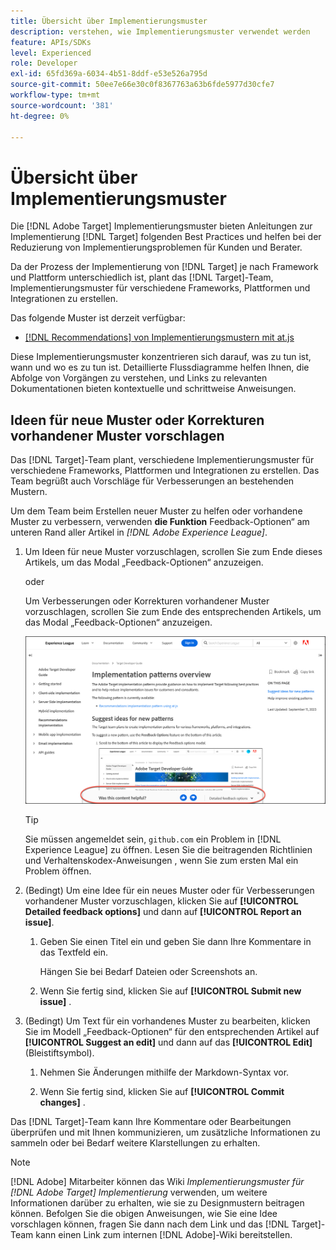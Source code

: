 ```yaml
---
title: Übersicht über Implementierungsmuster
description: verstehen, wie Implementierungsmuster verwendet werden
feature: APIs/SDKs
level: Experienced
role: Developer
exl-id: 65fd369a-6034-4b51-8ddf-e53e526a795d
source-git-commit: 50ee7e66e30c0f8367763a63b6fde5977d30cfe7
workflow-type: tm+mt
source-wordcount: '381'
ht-degree: 0%

---
```


# Übersicht über Implementierungsmuster

Die [!DNL Adobe Target] Implementierungsmuster bieten Anleitungen zur Implementierung [!DNL Target] folgenden Best Practices und helfen bei der Reduzierung von Implementierungsproblemen für Kunden und Berater.

Da der Prozess der Implementierung von [!DNL Target] je nach Framework und Plattform unterschiedlich ist, plant das [!DNL Target]-Team, Implementierungsmuster für verschiedene Frameworks, Plattformen und Integrationen zu erstellen.

Das folgende Muster ist derzeit verfügbar:

* [[!DNL Recommendations] von Implementierungsmustern mit at.js](/help/dev/patterns/recs-atjs/recs-implementation-pattern-atjs.md)

Diese Implementierungsmuster konzentrieren sich darauf, was zu tun ist, wann und wo es zu tun ist. Detaillierte Flussdiagramme helfen Ihnen, die Abfolge von Vorgängen zu verstehen, und Links zu relevanten Dokumentationen bieten kontextuelle und schrittweise Anweisungen.

## Ideen für neue Muster oder Korrekturen vorhandener Muster vorschlagen

Das [!DNL Target]-Team plant, verschiedene Implementierungsmuster für verschiedene Frameworks, Plattformen und Integrationen zu erstellen. Das Team begrüßt auch Vorschläge für Verbesserungen an bestehenden Mustern.

Um dem Team beim Erstellen neuer Muster zu helfen oder vorhandene Muster zu verbessern, verwenden **die Funktion** Feedback-Optionen“ am unteren Rand aller Artikel in *[!DNL Adobe Experience League]*.

1. Um Ideen für neue Muster vorzuschlagen, scrollen Sie zum Ende dieses Artikels, um das Modal „Feedback-Optionen“ anzuzeigen.

   oder

   Um Verbesserungen oder Korrekturen vorhandener Muster vorzuschlagen, scrollen Sie zum Ende des entsprechenden Artikels, um das Modal „Feedback-Optionen“ anzuzeigen.

   ![Modell für Feedback-Optionen in Experience League](/help/dev/patterns/assets/feedback-options.png)

   >[!TIP]
   >
   >Sie müssen angemeldet sein, `github.com` ein Problem in [!DNL Experience League] zu öffnen. Lesen Sie die beitragenden Richtlinien und Verhaltenskodex-Anweisungen , wenn Sie zum ersten Mal ein Problem öffnen.

1. (Bedingt) Um eine Idee für ein neues Muster oder für Verbesserungen vorhandener Muster vorzuschlagen, klicken Sie auf **[!UICONTROL Detailed feedback options]** und dann auf **[!UICONTROL Report an issue]**.

   1. Geben Sie einen Titel ein und geben Sie dann Ihre Kommentare in das Textfeld ein.

      Hängen Sie bei Bedarf Dateien oder Screenshots an.

   1. Wenn Sie fertig sind, klicken Sie auf **[!UICONTROL Submit new issue]** .

1. (Bedingt) Um Text für ein vorhandenes Muster zu bearbeiten, klicken Sie im Modell „Feedback-Optionen“ für den entsprechenden Artikel auf **[!UICONTROL Suggest an edit]** und dann auf das **[!UICONTROL Edit]** (Bleistiftsymbol).

   1. Nehmen Sie Änderungen mithilfe der Markdown-Syntax vor.

   1. Wenn Sie fertig sind, klicken Sie auf **[!UICONTROL Commit changes]** .

Das [!DNL Target]-Team kann Ihre Kommentare oder Bearbeitungen überprüfen und mit Ihnen kommunizieren, um zusätzliche Informationen zu sammeln oder bei Bedarf weitere Klarstellungen zu erhalten.

>[!NOTE]
>
>[!DNL Adobe] Mitarbeiter können das Wiki *Implementierungsmuster für [!DNL Adobe Target] Implementierung* verwenden, um weitere Informationen darüber zu erhalten, wie sie zu Designmustern beitragen können. Befolgen Sie die obigen Anweisungen, wie Sie eine Idee vorschlagen können, fragen Sie dann nach dem Link und das [!DNL Target]-Team kann einen Link zum internen [!DNL Adobe]-Wiki bereitstellen.

